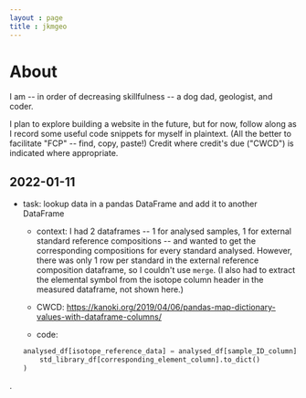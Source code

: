 ```yaml
---
layout : page
title : jkmgeo
---
```


# About
I am -- in order of decreasing skillfulness -- a dog dad, geologist, and coder.


I plan to explore building a website in the future, but for now, follow along as I record some useful code snippets for myself in plaintext. (All the better to facilitate "FCP" -- find, copy, paste!) Credit where credit's due ("CWCD") is indicated where appropriate.


## 2022-01-11

- task: lookup data in a pandas DataFrame and add it to another DataFrame

    - context: I had 2 dataframes -- 1 for analysed samples, 1 for external standard reference compositions -- and wanted to get the corresponding compositions for every standard analysed. However, there was only 1 row per standard in the external reference composition dataframe, so I couldn't use `merge`. (I also had to extract the elemental symbol from the isotope column header in the measured dataframe, not shown here.)

    - CWCD: https://kanoki.org/2019/04/06/pandas-map-dictionary-values-with-dataframe-columns/

    - code:
    ```python
    analysed_df[isotope_reference_data] = analysed_df[sample_ID_column].map(
        std_library_df[corresponding_element_column].to_dict()
    )
    ```

.
